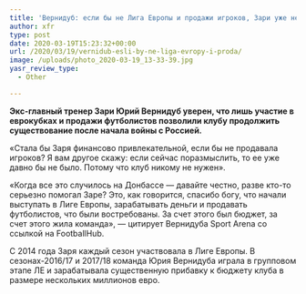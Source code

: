 ```yaml
---
title: 'Вернидуб: если бы не Лига Европы и продажи игроков, Зари уже не было бы'
author: xfr
type: post
date: 2020-03-19T15:23:32+00:00
url: /2020/03/19/vernidub-esli-by-ne-liga-evropy-i-proda/
image: /uploads/photo_2020-03-19_13-33-39.jpg
yasr_review_type:
  - Other

---
```

**Экс-главный тренер Зари Юрий Вернидуб уверен, что лишь участие в еврокубках и продажи футболистов позволили клубу продолжить существование после начала войны с Россией.**

«Стала бы Заря финансово привлекательной, если бы не продавала игроков? Я вам другое скажу: если сейчас поразмыслить, то ее уже давно бы не было. Потому что клуб никому не нужен».

«Когда все это случилось на Донбассе &#8212; давайте честно, разве кто-то серьезно помогал Заре? Это, как говорится, спасибо богу, что начали выступать в Лиге Европы, зарабатывать деньги и продавать футболистов, что были востребованы. За счет этого был бюджет, за счет этого жила команда», &#8212; цитирует Вернидуба Sport Arena со ссылкой на FootballHub.

С 2014 года Заря каждый сезон участвовала в Лиге Европы. В сезонах-2016/17 и 2017/18 команда Юрия Вернидуба играла в групповом этапе ЛЕ и зарабатывала существенную прибавку к бюджету клуба в размере нескольких миллионов евро.